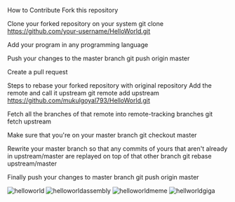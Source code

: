 How to Contribute
Fork this repository

Clone your forked repository on your system
git clone https://github.com/your-username/HelloWorld.git

Add your program in any programming language

Push your changes to the master branch
git push origin master

Create a pull request

Steps to rebase your forked repository with original repository
Add the remote and call it upstream
git remote add upstream https://github.com/mukulgoyal793/HelloWorld.git

Fetch all the branches of that remote into remote-tracking branches
git fetch upstream

Make sure that you're on your master branch
git checkout master

Rewrite your master branch so that any commits of yours that aren't already in upstream/master are replayed on top of that other branch
git rebase upstream/master

Finally push your changes to master branch
git push origin master

![helloworld](https://github.com/user-attachments/assets/5435db62-2819-4f10-9495-26880525ac23)
![helloworldassembly](https://github.com/user-attachments/assets/b5479ebf-95fe-4fc7-8ffc-7c6c2bab58c4)
![helloworldmeme](https://github.com/user-attachments/assets/5fc05834-7916-47ed-9060-fddb3bada05f)
![hellworldgiga](https://github.com/user-attachments/assets/38709a47-68c9-4ead-a07f-30ffd77d37db)

